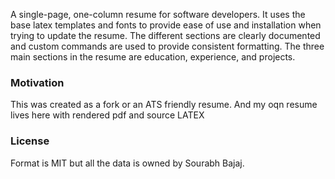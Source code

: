 A single-page, one-column resume for software developers. It uses the base latex templates and fonts to provide ease of use and installation when trying to update the resume. The different sections are clearly documented and custom commands are used to provide consistent formatting. The three main sections in the resume are education, experience, and projects.

### Motivation

This was created as a fork or an ATS friendly resume. And my oqn resume lives here with rendered pdf and source LATEX

### License

Format is MIT but all the data is owned by Sourabh Bajaj.

